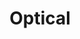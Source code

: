 ---
title: "Optical"
image: 'bg.jpg'
description: "写一些光学知识"
slug: "optical"
style:
    background: "#2a9d8f"
    color: "#fff"
---